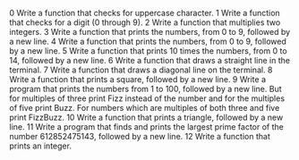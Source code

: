 0 Write a function that checks for uppercase character.
1 Write a function that checks for a digit (0 through 9).
2 Write a function that multiplies two integers.
3 Write a function that prints the numbers, from 0 to 9, followed by a new line.
4 Write a function that prints the numbers, from 0 to 9, followed by a new line.
5 Write a function that prints 10 times the numbers, from 0 to 14, followed by a new line.
6 Write a function that draws a straight line in the terminal.
7 Write a function that draws a diagonal line on the terminal.
8 Write a function that prints a square, followed by a new line.
9 Write a program that prints the numbers from 1 to 100, followed by a new line. But for multiples of three print Fizz instead of the number and for the multiples of five print Buzz. For numbers which are multiples of both three and five print FizzBuzz.
10 Write a function that prints a triangle, followed by a new line.
11 Write a program that finds and prints the largest prime factor of the number 612852475143, followed by a new line.
12 Write a function that prints an integer.
